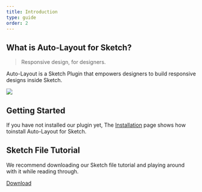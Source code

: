 ```yaml
---
title: Introduction
type: guide
order: 2
---
```


## What is Auto-Layout for Sketch?

> Responsive design, for designers.

Auto-Layout is a Sketch Plugin that empowers designers to build responsive designs inside Sketch. 

![](https://cl.ly/3Q2P2n1O3m3H/download/Screen%20Recording%202017-01-29%20at%2011.58%20PM.gif)

## Getting Started

If you have not installed our plugin yet, The [Installation](02-installation.html) page shows how toinstall Auto-Layout for Sketch. 

## Sketch File Tutorial

We recommend downloading our Sketch file tutorial and playing around with it while reading through.

[Download](https://cl.ly/2m2J2K3Q0I1X/download/AutoLayout-Tutorial.sketch)





